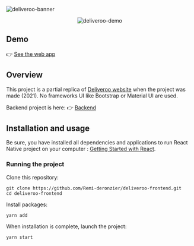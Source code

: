 ![deliveroo-banner](https://user-images.githubusercontent.com/49198371/132922132-48075d7c-4fb8-4251-9242-02ffbdee39a2.png)

<p align="center">
  <img src="https://user-images.githubusercontent.com/49198371/132922404-0c083f7f-d2a4-4812-abb5-204cabce5e39.gif" alt="deliveroo-demo"/>
</p>

## Demo
👉 [See the web app](https://thirsty-lamarr-1b3108.netlify.app/)

## Overview
This project is a partial replica of [Deliveroo website](https://deliveroo.fr/) when the project was made (2021). No frameworks UI like Bootstrap or Material UI are used.

Backend project is here: 👉 [Backend](https://github.com/Remi-deronzier/deliveroo-api)

## Installation and usage
Be sure, you have installed all dependencies and applications to run React Native project on your computer : [Getting Started with React](https://reactjs.org/docs/getting-started.html).

### Running the project
Clone this repository:
```
git clone https://github.com/Remi-deronzier/deliveroo-frontend.git
cd deliveroo-frontend
```

Install packages:
```
yarn add
```

When installation is complete, launch the project:
```
yarn start
```

